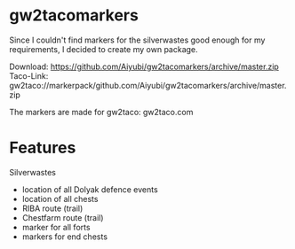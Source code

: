 # gw2tacomarkers
Since I couldn't find markers for the silverwastes good enough for my requirements, I decided to create my own package.

Download: https://github.com/Aiyubi/gw2tacomarkers/archive/master.zip
Taco-Link: gw2taco://markerpack/github.com/Aiyubi/gw2tacomarkers/archive/master.zip

The markers are made for gw2taco: gw2taco.com

# Features
Silverwastes
* location of all Dolyak defence events
* location of all chests
* RIBA route (trail)
* Chestfarm route (trail)
* marker for all forts
* markers for end chests
